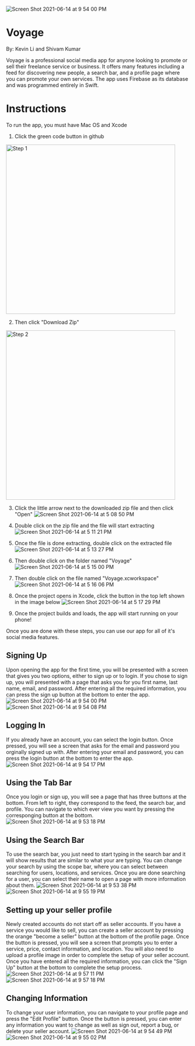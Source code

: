 ![Screen Shot 2021-06-14 at 9 54 00 PM](https://user-images.githubusercontent.com/77311956/121986069-87438800-cd5b-11eb-87ec-7ac3d97e1e1a.png)
# Voyage

By: Kevin Li and Shivam Kumar

Voyage is a professional social media app for anyone looking to promote or sell their freelance service or business. It offers many features including a feed for discovering new people, a search bar, and a profile page where you can promote your own services. The app uses Firebase as its database and was programmed entirely in Swift.

# Instructions

To run the app, you must have Mac OS and Xcode

1. Click the green code button in github
<img width="463" alt="Step 1" src="https://user-images.githubusercontent.com/77311956/121965148-39fef080-cd32-11eb-9b22-a44048637281.PNG">

2. Then click "Download Zip"
<img width="463" alt="Step 2" src="https://user-images.githubusercontent.com/77311956/121965329-7af70500-cd32-11eb-87a7-defea3ec8368.PNG">

3. Click the little arrow next to the downloaded zip file and then click "Open"
![Screen Shot 2021-06-14 at 5 08 50 PM](https://user-images.githubusercontent.com/77311956/121965907-62d3b580-cd33-11eb-890b-b5f4b30f8335.png)

4. Double click on the zip file and the file will start extracting
![Screen Shot 2021-06-14 at 5 11 21 PM](https://user-images.githubusercontent.com/77311956/121966144-be9e3e80-cd33-11eb-96ce-073c501072fe.png)

5. Once the file is done extracting, double click on the extracted file
![Screen Shot 2021-06-14 at 5 13 27 PM](https://user-images.githubusercontent.com/77311956/121966256-e8effc00-cd33-11eb-8253-dc270727e0b4.png)

6. Then double click on the folder named "Voyage"
![Screen Shot 2021-06-14 at 5 15 00 PM](https://user-images.githubusercontent.com/77311956/121966345-176dd700-cd34-11eb-98a3-bc58e06049f2.png)

7. Then double click on the file named "Voyage.xcworkspace"
![Screen Shot 2021-06-14 at 5 16 06 PM](https://user-images.githubusercontent.com/77311956/121966430-42f0c180-cd34-11eb-9e50-93164552220d.png)

8. Once the project opens in Xcode, click the button in the top left shown in the image below
![Screen Shot 2021-06-14 at 5 17 29 PM](https://user-images.githubusercontent.com/77311956/121966588-851a0300-cd34-11eb-9106-c6f06fb9be78.png)

9. Once the project builds and loads, the app will start running on your phone!


Once you are done with these steps, you can use our app for all of it's social media features.

## Signing Up
Upon opening the app for the first time, you will be presented with a screen that gives you two options, either to sign up or to login. If you chose to sign up, you will presented with a page that asks you for you first name, last name, email, and password. After entering all the required information, you can press the sign up button at the bottom to enter the app.
![Screen Shot 2021-06-14 at 9 54 00 PM](https://user-images.githubusercontent.com/77311956/121986087-8dd1ff80-cd5b-11eb-99db-49b6a2729abf.png)
![Screen Shot 2021-06-14 at 9 54 08 PM](https://user-images.githubusercontent.com/77311956/121986098-91fe1d00-cd5b-11eb-9386-c607e7b459d0.png)


## Logging In
If you already have an account, you can select the login button. Once pressed, you will see a screen that asks for the email and password you orginally signed up with. After entering your email and password, you can press the login button at the bottom to enter the app.
![Screen Shot 2021-06-14 at 9 54 17 PM](https://user-images.githubusercontent.com/77311956/121986117-96c2d100-cd5b-11eb-8a01-8695bbf8b2fb.png)


## Using the Tab Bar
Once you login or sign up, you will see a page that has three buttons at the bottom. From left to right, they correspond to the feed, the search bar, and profile. You can navigate to which ever view you want by pressing the corresponging button at the bottom.
![Screen Shot 2021-06-14 at 9 53 18 PM](https://user-images.githubusercontent.com/77311956/121986138-9f1b0c00-cd5b-11eb-9527-91a85ec087b9.png)


## Using the Search Bar
To use the search bar, you just need to start typing in the search bar and it will show results that are similar to what your are typing. You can change your search by using the scope bar, where you can select between searching for users, locations, and services. Once you are done searching for a user, you can select their name to open a page with more information about them.
![Screen Shot 2021-06-14 at 9 53 38 PM](https://user-images.githubusercontent.com/77311956/121986154-a93d0a80-cd5b-11eb-81b8-f311eaeabd60.png)
![Screen Shot 2021-06-14 at 9 55 19 PM](https://user-images.githubusercontent.com/77311956/121986177-b22ddc00-cd5b-11eb-9f09-a49014465c75.png)


## Setting up your seller profile
Newly created accounts do not start off as seller accounts. If you have a service you would like to sell, you can create a seller account by pressing the orange "become a seller" button at the bottom of the profile page. Once the button is pressed, you will see a screen that prompts you to enter a service, price, contact information, and location. You will also need to upload a profile image in order to complete the setup of your seller account. Once you have entered all the required information, you can click the "Sign Up" button at the bottom to complete the setup process.
![Screen Shot 2021-06-14 at 9 57 11 PM](https://user-images.githubusercontent.com/77311956/121986222-c07bf800-cd5b-11eb-9d89-56cc11bf591e.png)
![Screen Shot 2021-06-14 at 9 57 18 PM](https://user-images.githubusercontent.com/77311956/121986231-c2de5200-cd5b-11eb-9f51-d81713ea9763.png)


## Changing Information
To change your user information, you can navigate to your profile page and press the "Edit Profile" button. Once the button is pressed, you can enter any information you want to change as well as sign out, report a bug, or delete your seller account.
![Screen Shot 2021-06-14 at 9 54 49 PM](https://user-images.githubusercontent.com/77311956/121986261-cd005080-cd5b-11eb-8c70-8e375fdb47eb.png)
![Screen Shot 2021-06-14 at 9 55 02 PM](https://user-images.githubusercontent.com/77311956/121986277-d1c50480-cd5b-11eb-8bb8-132ceb54f357.png)

